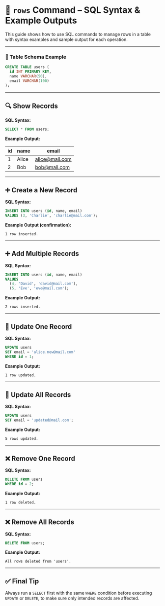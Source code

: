 
# 📘 `rows` Command – SQL Syntax & Example Outputs

This guide shows how to use SQL commands to manage rows in a table with syntax examples and sample output for each operation.

---

### 🧾 Table Schema Example

```sql
CREATE TABLE users (
  id INT PRIMARY KEY,
  name VARCHAR(50),
  email VARCHAR(100)
);
```

---

## 🔍 Show Records

**SQL Syntax:**
```sql
SELECT * FROM users;
```

**Example Output:**

| id | name      | email              |
|----|-----------|--------------------|
| 1  | Alice     | alice@mail.com     |
| 2  | Bob       | bob@mail.com       |

---

## ➕ Create a New Record

**SQL Syntax:**
```sql
INSERT INTO users (id, name, email)
VALUES (3, 'Charlie', 'charlie@mail.com');
```

**Example Output (confirmation):**
```
1 row inserted.
```

---

## ➕ Add Multiple Records

**SQL Syntax:**
```sql
INSERT INTO users (id, name, email)
VALUES 
  (4, 'David', 'david@mail.com'),
  (5, 'Eve', 'eve@mail.com');
```

**Example Output:**
```
2 rows inserted.
```

---

## 🔄 Update One Record

**SQL Syntax:**
```sql
UPDATE users
SET email = 'alice.new@mail.com'
WHERE id = 1;
```

**Example Output:**
```
1 row updated.
```

---

## 🔁 Update All Records

**SQL Syntax:**
```sql
UPDATE users
SET email = 'updated@mail.com';
```

**Example Output:**
```
5 rows updated.
```

---

## ❌ Remove One Record

**SQL Syntax:**
```sql
DELETE FROM users
WHERE id = 2;
```

**Example Output:**
```
1 row deleted.
```

---

## ❌ Remove All Records

**SQL Syntax:**
```sql
DELETE FROM users;
```

**Example Output:**
```
All rows deleted from 'users'.
```

---

## ✅ Final Tip

Always run a `SELECT` first with the same `WHERE` condition before executing `UPDATE` or `DELETE`, to make sure only intended records are affected.
